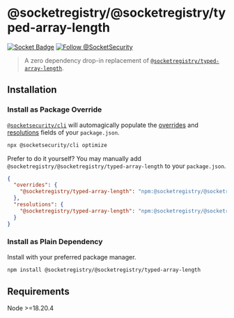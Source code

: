 # @socketregistry/@socketregistry/typed-array-length

[![Socket Badge](https://socket.dev/api/badge/npm/package/@socketregistry/@socketregistry/typed-array-length)](https://socket.dev/npm/package/@socketregistry/@socketregistry/typed-array-length)
[![Follow @SocketSecurity](https://img.shields.io/twitter/follow/SocketSecurity?style=social)](https://twitter.com/SocketSecurity)

> A zero dependency drop-in replacement of
> [`@socketregistry/typed-array-length`](https://www.npmjs.com/package/@socketregistry/typed-array-length).

## Installation

### Install as Package Override

[`@socketsecurity/cli`](https://www.npmjs.com/package/@socketsecurity/cli) will
automagically populate the
[overrides](https://docs.npmjs.com/cli/v9/configuring-npm/package-json#overrides)
and [resolutions](https://yarnpkg.com/configuration/manifest#resolutions) fields
of your `package.json`.

```sh
npx @socketsecurity/cli optimize
```

Prefer to do it yourself? You may manually add
`@socketregistry/@socketregistry/typed-array-length` to your `package.json`.

```json
{
  "overrides": {
    "@socketregistry/typed-array-length": "npm:@socketregistry/@socketregistry/typed-array-length@^1"
  },
  "resolutions": {
    "@socketregistry/typed-array-length": "npm:@socketregistry/@socketregistry/typed-array-length@^1"
  }
}
```

### Install as Plain Dependency

Install with your preferred package manager.

```sh
npm install @socketregistry/@socketregistry/typed-array-length
```

## Requirements

Node &gt;=18.20.4
